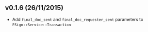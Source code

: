 v0.1.6 (26/11/2015)
-------------------------

- Add `final_doc_sent` and `final_doc_requester_sent` parameters to `ESign::Service::Transaction`
